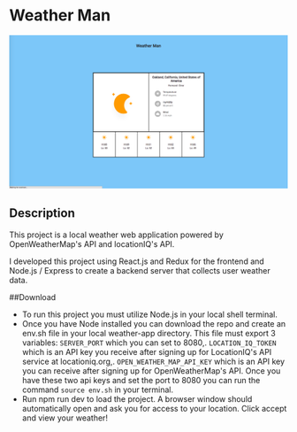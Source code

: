 # Weather Man

![](./assets/weather-app-example.png)

## Description

This project is a local weather web application powered by OpenWeatherMap's API and locationIQ's API.

I developed this project using React.js and Redux for the frontend and Node.js / Express to create a backend server that collects user weather data.

##Download

- To run this project you must utilize Node.js in your local shell terminal.
- Once you have Node installed you can download the repo and create an env.sh file in your local weather-app directory. This file must export 3 variables: `SERVER_PORT` which you can set to 8080,\. `LOCATION_IQ_TOKEN` which is an API key you receive after signing up for LocationIQ's API service at locationiq.org,\. `OPEN_WEATHER_MAP_API_KEY` which is an API key you can receive after signing up for OpenWeatherMap's API. Once you have these two api keys and set the port to 8080 you can run the command `source env.sh` in your terminal.
- Run npm run dev to load the project. A browser window should automatically open and ask you for access to your location. Click accept and view your weather!
